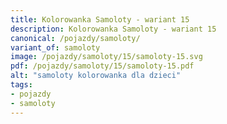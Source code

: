 ```yaml
---
title: Kolorowanka Samoloty - wariant 15
description: Kolorowanka Samoloty - wariant 15
canonical: /pojazdy/samoloty/
variant_of: samoloty
image: /pojazdy/samoloty/15/samoloty-15.svg
pdf: /pojazdy/samoloty/15/samoloty-15.pdf
alt: "samoloty kolorowanka dla dzieci"
tags:
- pojazdy
- samoloty
---
```

